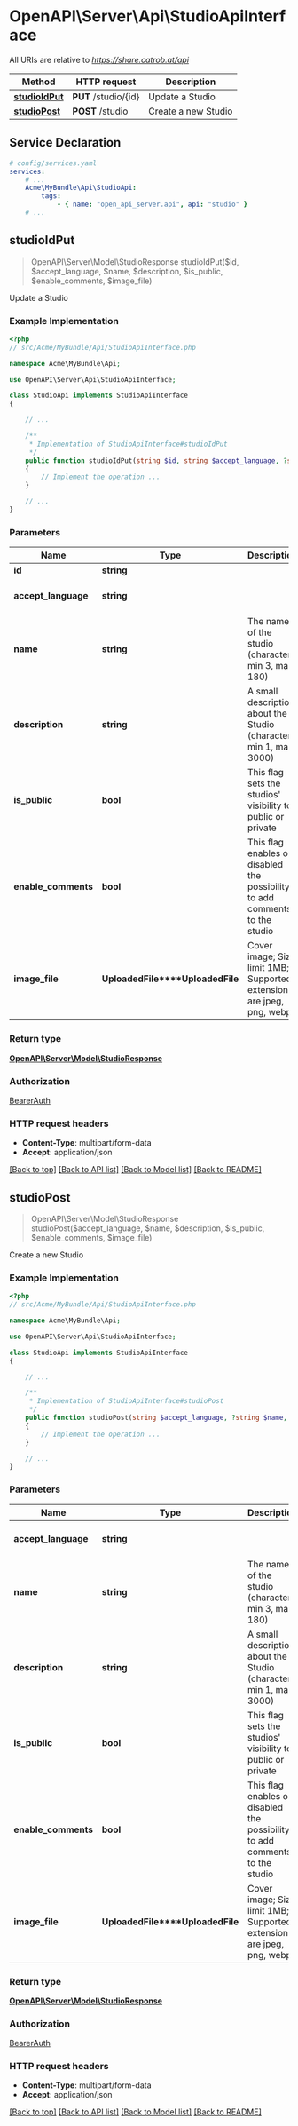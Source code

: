 # OpenAPI\Server\Api\StudioApiInterface

All URIs are relative to *https://share.catrob.at/api*

Method | HTTP request | Description
------------- | ------------- | -------------
[**studioIdPut**](StudioApiInterface.md#studioIdPut) | **PUT** /studio/{id} | Update a Studio
[**studioPost**](StudioApiInterface.md#studioPost) | **POST** /studio | Create a new Studio


## Service Declaration
```yaml
# config/services.yaml
services:
    # ...
    Acme\MyBundle\Api\StudioApi:
        tags:
            - { name: "open_api_server.api", api: "studio" }
    # ...
```

## **studioIdPut**
> OpenAPI\Server\Model\StudioResponse studioIdPut($id, $accept_language, $name, $description, $is_public, $enable_comments, $image_file)

Update a Studio

### Example Implementation
```php
<?php
// src/Acme/MyBundle/Api/StudioApiInterface.php

namespace Acme\MyBundle\Api;

use OpenAPI\Server\Api\StudioApiInterface;

class StudioApi implements StudioApiInterface
{

    // ...

    /**
     * Implementation of StudioApiInterface#studioIdPut
     */
    public function studioIdPut(string $id, string $accept_language, ?string $name, ?string $description, ?bool $is_public, ?bool $enable_comments, ?UploadedFile $image_file, int &$responseCode, array &$responseHeaders): array|object|null
    {
        // Implement the operation ...
    }

    // ...
}
```

### Parameters

Name | Type | Description  | Notes
------------- | ------------- | ------------- | -------------
 **id** | **string**|  |
 **accept_language** | **string**|  | [optional] [default to &#39;en&#39;]
 **name** | **string**| The name of the studio (character: min 3, max 180) | [optional]
 **description** | **string**| A small description about the Studio (character: min 1, max 3000) | [optional]
 **is_public** | **bool**| This flag sets the studios&#39; visibility to public or private | [optional]
 **enable_comments** | **bool**| This flag enables or disabled the possibility to add comments to the studio | [optional]
 **image_file** | **UploadedFile****UploadedFile**| Cover image; Size limit 1MB; Supported extensions are jpeg, png, webp; | [optional]

### Return type

[**OpenAPI\Server\Model\StudioResponse**](../Model/StudioResponse.md)

### Authorization

[BearerAuth](../../README.md#BearerAuth)

### HTTP request headers

 - **Content-Type**: multipart/form-data
 - **Accept**: application/json

[[Back to top]](#) [[Back to API list]](../../README.md#documentation-for-api-endpoints) [[Back to Model list]](../../README.md#documentation-for-models) [[Back to README]](../../README.md)

## **studioPost**
> OpenAPI\Server\Model\StudioResponse studioPost($accept_language, $name, $description, $is_public, $enable_comments, $image_file)

Create a new Studio

### Example Implementation
```php
<?php
// src/Acme/MyBundle/Api/StudioApiInterface.php

namespace Acme\MyBundle\Api;

use OpenAPI\Server\Api\StudioApiInterface;

class StudioApi implements StudioApiInterface
{

    // ...

    /**
     * Implementation of StudioApiInterface#studioPost
     */
    public function studioPost(string $accept_language, ?string $name, ?string $description, bool $is_public, bool $enable_comments, ?UploadedFile $image_file, int &$responseCode, array &$responseHeaders): array|object|null
    {
        // Implement the operation ...
    }

    // ...
}
```

### Parameters

Name | Type | Description  | Notes
------------- | ------------- | ------------- | -------------
 **accept_language** | **string**|  | [optional] [default to &#39;en&#39;]
 **name** | **string**| The name of the studio (character: min 3, max 180) | [optional]
 **description** | **string**| A small description about the Studio (character: min 1, max 3000) | [optional]
 **is_public** | **bool**| This flag sets the studios&#39; visibility to public or private | [optional] [default to true]
 **enable_comments** | **bool**| This flag enables or disabled the possibility to add comments to the studio | [optional] [default to true]
 **image_file** | **UploadedFile****UploadedFile**| Cover image; Size limit 1MB; Supported extensions are jpeg, png, webp; | [optional]

### Return type

[**OpenAPI\Server\Model\StudioResponse**](../Model/StudioResponse.md)

### Authorization

[BearerAuth](../../README.md#BearerAuth)

### HTTP request headers

 - **Content-Type**: multipart/form-data
 - **Accept**: application/json

[[Back to top]](#) [[Back to API list]](../../README.md#documentation-for-api-endpoints) [[Back to Model list]](../../README.md#documentation-for-models) [[Back to README]](../../README.md)

